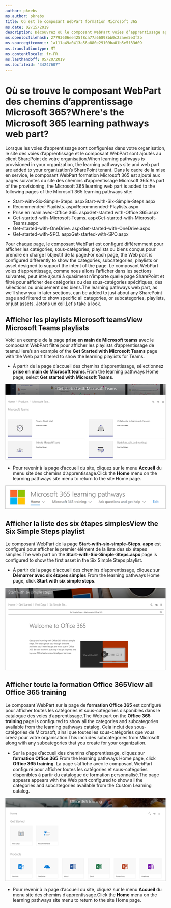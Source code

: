 ```yaml
---
author: pkrebs
ms.author: pkrebs
title: Où est le composant WebPart formation Microsoft 365
ms.date: 02/15/2019
description: Découvrez où le composant WebPart voies d’apprentissage apparaît dans le site des voies d’apprentissage.
ms.openlocfilehash: 27793606ee425f8ca77a66898bb0c23aee5e3f2b
ms.sourcegitcommit: 1a111a49a0413a56a880e29109ba01b5e5f33d09
ms.translationtype: MT
ms.contentlocale: fr-FR
ms.lasthandoff: 05/20/2019
ms.locfileid: "34247607"
---
```

# <a name="wheres-the-microsoft-365-learning-pathways-web-part"></a><span data-ttu-id="32509-103">Où se trouve le composant WebPart des chemins d’apprentissage Microsoft 365?</span><span class="sxs-lookup"><span data-stu-id="32509-103">Where's the Microsoft 365 learning pathways web part?</span></span>

<span data-ttu-id="32509-104">Lorsque les voies d’apprentissage sont configurées dans votre organisation, le site des voies d’apprentissage et le composant WebPart sont ajoutés au client SharePoint de votre organisation.</span><span class="sxs-lookup"><span data-stu-id="32509-104">When learning pathways is provisioned in your organization, the learning pathways site and web part are added to your organization’s SharePoint tenant.</span></span> <span data-ttu-id="32509-105">Dans le cadre de la mise en service, le composant WebPart formation Microsoft 365 est ajouté aux pages suivantes du site des chemins d’apprentissage Microsoft 365:</span><span class="sxs-lookup"><span data-stu-id="32509-105">As part of the provisioning, the Microsoft 365 learning web part is added to the following pages of the Microsoft 365 learning pathways site:</span></span>

- <span data-ttu-id="32509-106">Start-with-Six-Simple-Steps. aspx</span><span class="sxs-lookup"><span data-stu-id="32509-106">Start-with-Six-Simple-Steps.aspx</span></span> 
- <span data-ttu-id="32509-107">Recommended-Playlists. aspx</span><span class="sxs-lookup"><span data-stu-id="32509-107">Recommended-Playlists.aspx</span></span>
- <span data-ttu-id="32509-108">Prise en main avec-Office 365. aspx</span><span class="sxs-lookup"><span data-stu-id="32509-108">Get-started with-Office 365.aspx</span></span>
- <span data-ttu-id="32509-109">Get-started-with-Microsoft-Teams. aspx</span><span class="sxs-lookup"><span data-stu-id="32509-109">Get-started-with-Microsoft-Teams.aspx</span></span>
- <span data-ttu-id="32509-110">Get-started-with-OneDrive. aspx</span><span class="sxs-lookup"><span data-stu-id="32509-110">Get-started-with-OneDrive.aspx</span></span>
- <span data-ttu-id="32509-111">Get-started-with-SPO. aspx</span><span class="sxs-lookup"><span data-stu-id="32509-111">Get-started-with-SPO.aspx</span></span>

<span data-ttu-id="32509-112">Pour chaque page, le composant WebPart est configuré différemment pour afficher les catégories, sous-catégories, playlists ou biens conçus pour prendre en charge l’objectif de la page.</span><span class="sxs-lookup"><span data-stu-id="32509-112">For each page, the Web part is configured differently to show the categories, subcategories, playlists or asset designed to support the intent of the page.</span></span> <span data-ttu-id="32509-113">Le composant WebPart voies d’apprentissage, comme nous allons l’afficher dans les sections suivantes, peut être ajouté à quasiment n’importe quelle page SharePoint et filtré pour afficher des catégories ou des sous-catégories spécifiques, des sélections ou uniquement des biens.</span><span class="sxs-lookup"><span data-stu-id="32509-113">The learning pathways web part, as we’ll show you in later sections, can be added to just about any SharePoint page and filtered to show specific all categories, or subcategories, playlists, or just assets.</span></span> <span data-ttu-id="32509-114">Jetons un œil.</span><span class="sxs-lookup"><span data-stu-id="32509-114">Let's take a look.</span></span> 

## <a name="view-microsoft-teams-playlists"></a><span data-ttu-id="32509-115">Afficher les playlists Microsoft teams</span><span class="sxs-lookup"><span data-stu-id="32509-115">View Microsoft Teams playlists</span></span>

<span data-ttu-id="32509-116">Voici un exemple de la page **prise en main de Microsoft teams** avec le composant WebPart filtré pour afficher les playlists d’apprentissage de teams.</span><span class="sxs-lookup"><span data-stu-id="32509-116">Here’s an example of the **Get Started with Microsoft Teams** page with the Web part filtered to show the learning playlists for Teams.</span></span> 

- <span data-ttu-id="32509-117">À partir de la page d’accueil des chemins d’apprentissage, sélectionnez **prise en main de Microsoft teams**.</span><span class="sxs-lookup"><span data-stu-id="32509-117">From the learning pathways Home page, select **Get started with Microsoft Teams**.</span></span>

![CG-whereiswp-Teams. png](media/cg-whereiswp-teams.png)

- <span data-ttu-id="32509-119">Pour revenir à la page d’accueil du site, cliquez sur le menu **Accueil** du menu site des chemins d’apprentissage.</span><span class="sxs-lookup"><span data-stu-id="32509-119">Click the **Home** menu on the learning pathways site menu to return to the site Home page.</span></span>

![CG-homebtnmenu. png](media/cg-homebtnmenu.png)

## <a name="view-the-six-simple-steps-playlist"></a><span data-ttu-id="32509-121">Afficher la liste des six étapes simples</span><span class="sxs-lookup"><span data-stu-id="32509-121">View the Six Simple Steps playlist</span></span>

<span data-ttu-id="32509-122">Le composant WebPart de la page **Start-with-six-simple-Steps. aspx** est configuré pour afficher le premier élément de la liste des six étapes simples.</span><span class="sxs-lookup"><span data-stu-id="32509-122">The web part on the **Start-with-Six-Simple-Steps.aspx** page is configured to show the first asset in the Six Simple Steps playlist.</span></span> 

- <span data-ttu-id="32509-123">À partir de la page d’accueil des chemins d’apprentissage, cliquez sur **Démarrer avec six étapes simples**.</span><span class="sxs-lookup"><span data-stu-id="32509-123">From the learning pathways Home page,  click **Start with six simple steps**.</span></span> 

![CG-whereiswp-six. png](media/cg-whereiswp-six.png)

## <a name="view-all-office-365-training"></a><span data-ttu-id="32509-125">Afficher toute la formation Office 365</span><span class="sxs-lookup"><span data-stu-id="32509-125">View all Office 365 training</span></span>

<span data-ttu-id="32509-126">Le composant WebPart sur la page de **formation Office 365** est configuré pour afficher toutes les catégories et sous-catégories disponibles dans le catalogue des voies d’apprentissage.</span><span class="sxs-lookup"><span data-stu-id="32509-126">The Web part on the **Office 365 training** page is configured to show all the categories and subcategories available from the learning pathways catalog.</span></span> <span data-ttu-id="32509-127">Cela inclut des sous-catégories de Microsoft, ainsi que toutes les sous-catégories que vous créez pour votre organisation.</span><span class="sxs-lookup"><span data-stu-id="32509-127">This includes subcategories from Microsoft along with any subcategories that you create for your organization.</span></span>

- <span data-ttu-id="32509-128">Sur la page d’accueil des chemins d’apprentissage, cliquez sur **formation Office 365**.</span><span class="sxs-lookup"><span data-stu-id="32509-128">From the learning pathways Home page, click **Office 365 training**.</span></span> <span data-ttu-id="32509-129">La page s’affiche avec le composant WebPart configuré pour afficher toutes les catégories et sous-catégories disponibles à partir du catalogue de formation personnalisé.</span><span class="sxs-lookup"><span data-stu-id="32509-129">The page appears appears with the Web part configured to show all the categories and subcategories available from the Custom Learning catalog.</span></span>

![CG-whereiswp-o365. png](media/cg-whereiswp-o365.png)

- <span data-ttu-id="32509-131">Pour revenir à la page d’accueil du site, cliquez sur le menu **Accueil** du menu site des chemins d’apprentissage.</span><span class="sxs-lookup"><span data-stu-id="32509-131">Click the **Home** menu on the learning pathways site menu to return to the site Home page.</span></span>

